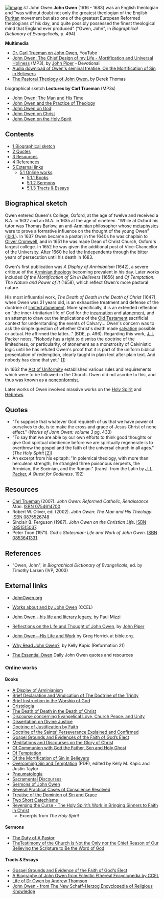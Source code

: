 [![image](images/thumb/2/2d/Owen.jpg/180px-Owen.jpg)](http://www.theopedia.com/File:Owen.jpg)
[![image](data:image/png;base64,iVBORw0KGgoAAAANSUhEUgAAAA8AAAALCAAAAACFLIiAAAAAAnRSTlMA/1uRIrUAAABPSURBVAjXY/j///+5vXDwjAHIr26ZAgXZe8H8a/+hoIcw/9nevdVL9+79DuPvzQYZFPUezu8BMZLXgkExnD8HAu6hqv//n+HZVjD4DuUDAKlChD3fj6aPAAAAAElFTkSuQmCC)](http://www.theopedia.com/File:Owen.jpg "Enlarge")
John Owen
**John Owen** (1616 - 1683) was an English theologian and "was
without doubt not only the greatest theologian of the English
[Puritan](Puritan "Puritan") movement but also one of the greatest
European Reformed theologians of his day, and quite possibly
possessed the finest theological mind that England ever produced"
("Owen, John", in *Biographical Dictionary of Evangelicals*, p.
494)

**Multimedia**

-   [Dr. Carl Trueman on John Owen](http://www.youtube.com/watch?v=-PtdY3qDqSs&feature=player_embedded),
    YouTube
-   [John Owen: The Chief Design of my Life - Mortification and Universal Holiness](http://www.archive.org/download/MenOfWhomTheWorldWasNotWorthy/07_owen.mp3)
    (MP3), by [John Piper](John_Piper "John Piper") - Devotional
-   [Audio download of Owen's seminal treatise, On the Mortification of Sin in Believers](http://garrettperks.com/?p=35)
-   [The Pastoral Theology of John Owen](http://spurgeon.wordpress.com/2007/06/29/john-owen-derek-thomas/),
    by Derek Thomas

biographical sketch **Lectures by Carl Trueman** (MP3s)

-   [John Owen: The Man and His Time](http://mp3.sa-media.com/filearea/1080502319/1080502319.mp3)
-   [John Owen and the Practice of Theology](http://mp3.sa-media.com/filearea/1080502650/1080502650.mp3)
-   [John Owen on God](http://mp3.sa-media.com/filearea/1080522227/1080522227.mp3)
-   [John Owen on Christ](http://mp3.sa-media.com/filearea/1080522340/1080522340.mp3)
-   [John Owen on the Holy Spirit](http://mp3.sa-media.com/filearea/109051664/109051664.mp3)

## Contents

-   [1 Biographical sketch](#Biographical_sketch)
-   [2 Quotes](#Quotes)
-   [3 Resources](#Resources)
-   [4 References](#References)
-   [5 External links](#External_links)
    -   [5.1 Online works](#Online_works)
        -   [5.1.1 Books](#Books)
        -   [5.1.2 Sermons](#Sermons)
        -   [5.1.3 Tracts & Essays](#Tracts_.26_Essays)



## Biographical sketch

Owen entered Queen's College, Oxford, at the age of twelve and
received a B.A. in 1632 and an M.A. in 1635 at the age of nineteen.
"While at Oxford his tutor was Thomas Barlow, an
anti-[Arminian](Arminianism "Arminianism") philosopher whose
[metaphysics](Metaphysics "Metaphysics") were to prove a formative
influence on the thought of the young Owen"
([ibid.](Ibid. "Ibid.")). In 1637 Owen became a pastor; in the
1640s he was chaplain to
[Oliver Cromwell](http://www.wikipedia.org/wiki/Oliver_Cromwell "wikipedia:Oliver Cromwell"),
and in 1651 he was made Dean of Christ Church, Oxford's largest
college. In 1652 he was given the additional post of
Vice-Chancellor of the University. After 1660 he led the
Independents through the bitter years of persecution until his
death in 1683.

Owen's first publication was *A Display of Arminianism* (1642), a
severe critique of the
[Arminian theology](Arminianism "Arminianism") becoming prevalent
in his day. Later works included
*Of the Mortification of Sin in Believers* (1656) and
*Of Temptation: The Nature and Power of It* (1658), which reflect
Owen's more pastoral nature.

His most influential work,
*The Death of Death in the Death of Christ* (1647), when Owen was
31 years old, is an exhaustive treatment and defense of the
doctrine of
[limited atonement](Definite_atonement "Definite atonement"). More
specifically, it is an extended reflection on "the
inner-trinitarian life of God for the
[incarnation](Incarnation "Incarnation") and
[atonement](Atonement_of_Jesus "Atonement of Jesus"), and an
attempt to draw out the implications of the
[Old Testament](Old_Testament "Old Testament") sacrificial context
for understanding the events of Calvary... Owen's concern was to
ask the simple question of whether Christ's death made
[salvation](Salvation "Salvation") possible or actual. He affirmed
the latter..." (BDE, p. 496). Regarding this work,
[J. I. Packer](J._I._Packer "J. I. Packer") notes, "Nobody has a
right to dismiss the doctrine of the limitedness, or particularity,
of atonement as a monstrosity of Calvinistic logic until he has
refuted Owen's proof that it is part of the uniform biblical
presentation of redemption, clearly taught in plain text after
plain text. And nobody has done that yet."
[[1]](http://www.graciouscall.org/books/owen/death/preface.html)

In 1662 the
[Act of Uniformity](Act_of_Uniformity "Act of Uniformity")
established various rules and requirements which were to be
followed in the Church. Owen did not ascribe to this, and thus was
known as a [nonconformist](Nonconformist "Nonconformist").

Later works of Owen involved massive works on the
[Holy Spirit](Holy_Spirit "Holy Spirit") and
[Hebrews](Hebrews "Hebrews").

## Quotes

-   "To suppose that whatever God requireth of us that we have
    power of ourselves to do, is to make the cross and grace of Jesus
    Christ of none effect." (*Works of John Owen: volume 3* pg. 433)
-   "To say that we are able by our own efforts to think good
    thoughts or give God spiritual obedience before we are spiritually
    regenerate is to overthrow the gospel and the faith of the
    universal church in all ages." (*The Holy Spirit*
    [[2]](http://monergism.com/thethreshold/articles/onsite/owenoverthrow.html))
-   An excerpt from his epitaph: "In polemical theology, with more
    than herculean strength, he strangled three poisonous serpents, the
    Arminian, the Socinian, and the Roman." (transl. from the Latin by
    [J. I. Packer](J._I._Packer "J. I. Packer"),
    *A Quest for Godliness*, 192)

## Resources

-   [Carl Trueman](Carl_Trueman "Carl Trueman") (2007).
    *John Owen: Reformed Catholic, Renaissance Man*.
    [ISBN 0754614700](http://www.theopedia.com/Special:BookSources/0754614700)
-   Robert W. Oliver, ed. (2002).
    *John Owen: The Man and His Theology*.
    [ISBN 0875526748](http://www.theopedia.com/Special:BookSources/0875526748)
-   Sinclair B. Ferguson (1987). *John Owen on the Christian Life*.
    [ISBN 0851515037](http://www.theopedia.com/Special:BookSources/0851515037).
-   Peter Toon (1971).
    *God's Statesman: Life and Work of John Owen*.
    [ISBN 0853641331](http://www.theopedia.com/Special:BookSources/0853641331).

## References

-   "Owen, John", in *Biographical Dictionary of Evangelicals*, ed.
    by Timothy Larsen (IVP, 2003)

## External links

-   [JohnOwen.org](http://JohnOwen.org)
-   [Works about and by John Owen](http://www.ccel.org/o/owen/)
    (CCEL)
-   [John Owen - his life and literary legacy](http://www.tecmalta.org/tft349.htm),
    by Paul Mizzi
-   [Reflections on the Life and Thought of John Owen](http://www.desiringgod.org/library/biographies/94owen.html),
    by [John Piper](John_Piper "John Piper")
-   [John Owen—His Life and Work](http://www.bible.org/page.asp?page_id=864)
    by Greg Herrick at bible.org.
-   [Why Read John Owen?](http://www.reformation21.org/Upcoming_Issues/Why_Read_Owen/281/),
    by Kelly Kapic (Reformation 21)

-   [The Essential Owen](http://theessentialowen.com) Daily John
    Owen quotes and resources

### Online works

#### Books

-   [A Display of Arminianism](http://www.lgmarshall.org/Owen/owen_arminianism00.html)
-   [Brief Declaration and Vindication of The Doctrine of the Trinity](http://www.ccel.org/ccel/owen/trinity.html)
-   [Brief Instruction in the Worship of God](http://www.ccel.org/ccel/owen/worship.html)
-   [Cristologia](http://www.ccel.org/ccel/owen/christologia.html)
-   [The Death of Death in the Death of Christ](http://www.mbrem.com/calvinism/Death_Of_Death/owen.htm)
-   [Discourse concerning Evangelical Love, Church Peace, and Unity](http://www.ccel.org/ccel/owen/churchlove.html)
-   [Dissertation on Divine Justice](http://www.ccel.org/ccel/owen/justice.html)
-   [Doctrine of Justification by Faith](http://www.ccel.org/ccel/owen/just.html)
-   [Doctrine of the Saints’ Perseverance Explained and Confirmed](http://www.ccel.org/ccel/owen/perseverance.html)
-   [Gospel Grounds and Evidences of the Faith of God’s Elect](http://www.ccel.org/ccel/owen/faith.html)
-   [Meditations and Discourses on the Glory of Christ](http://www.ccel.org/ccel/owen/glory.html)
-   [Of Communion with God the Father, Son and Holy Ghost](http://www.ccel.org/ccel/owen/communion.html)
-   [Of Temptation](http://www.ccel.org/ccel/owen/temptation.html)
-   [Of the Mortification of Sin in Believers](http://www.ccel.org/ccel/owen/mort.html)
-   [Overcoming Sin and Temptation](http://www.johnowen.org/media/OvercomingSinAndTemptation.pdf)
    (PDF), edited by Kelly M. Kapic and Justin Taylor
-   [Pneumatologia](http://www.ccel.org/ccel/owen/pneum.html)
-   [Sacramental Discourses](http://www.ccel.org/ccel/owen/discourses.html)
-   [Sermons of John Owen](http://www.ccel.org/ccel/owen/sermons.html)
-   [Several Practical Cases of Conscience Resolved](http://www.ccel.org/ccel/owen/conscience.html)
-   [Treatise of the Dominion of Sin and Grace](http://www.ccel.org/ccel/owen/sin_grace.html)
-   [Two Short Catechisms](http://www.ccel.org/ccel/owen/catechisms.html)
-   [Reversing the Curse - The Holy Spirit’s Work in Bringing Sinners to Faith in Christ](http://monergism.com/thethreshold/articles/onsite/owenoverthrow.html)
    - Excerpts from *The Holy Spirit*

#### Sermons

-   [The Duty of A Pastor](http://www.lebensquellen.de/personen/owen/01ae5193a40eb7116.html)
-   [TheTestimony of the Church Is Not the Only nor the Chief Reason of Our Believing the Scripture to Be the Word of God](http://www.lgmarshall.org/Bible/owen_wordofgod.html)

#### Tracts & Essays

-   [Gospel Grounds and Evidence of the Faith of God's Elect](http://www.geocities.com/Heartland/9170/OWEN1.HTM)
-   [A Biography of John Owen from Eclectic Ethereal Encyclopedia by CCEL](http://www.ccel.org/ccel/ccel/eee/files/owen-eb.html)
-   [Life of Dr Owen by Andrew Thomson](http://www.ccel.org/ccel/thomson/owenlife.html)
-   [John Owen - from The New Schaff-Herzog Encyclopedia of Religious Knowledge](http://www.ccel.org/ccel/schaff/encyc08/Page_292.html)



